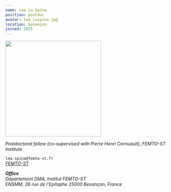 ```yaml
---
name: Lea La Spina
position: postdoc
avatar: lea_laspina.jpg
location: besançon
joined: 2025
---
```


<img width="300" src="{{site.baseurl}}/images/people/{{page.avatar}}" data-action="zoom">

_Postdoctoral fellow (co-supervised with Pierre Henri Cornuault), FEMTO-ST Institute_<br>

<i class="fa fa-envelope-o"></i> `lea.spina@femto-st.fr` <br>
 <i class="fa fa-bar-chart-o" /> [FEMTO-ST](https://www.femto-st.fr/en/femto-people/leaspina) <br> 

**Office**<br>
Département DMA, Institut FEMTO-ST <br>
ENSMM, 26 rue de l'Epitaphe
25000 Besançon, France

<!--I am a post-doctoral researcher in the FEMTO Neuro Group at the [FEMTO-ST Institute](https://www.femto-st.fr/fr/Departements-de-recherche/AS2M/Presentation) (CNRS/Université de Bourgogne Franche-Comté) and the [Perception and Sounds Design team](https://www.ircam.fr/recherche/equipes-recherche/pds/) (STMS lab/CNRS/Ircam Paris).-->